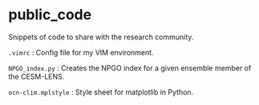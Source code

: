 # public_code
Snippets of code to share with the research community.

`.vimrc` : Config file for my VIM environment.

`NPGO_index.py` : Creates the NPGO index for a given ensemble member of the CESM-LENS.

`ocn-clim.mplstyle` : Style sheet for matplotlib in Python.
